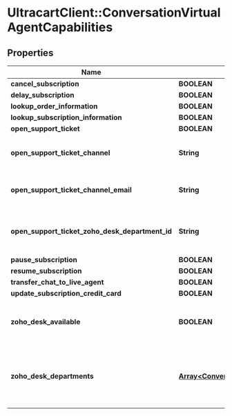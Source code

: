# UltracartClient::ConversationVirtualAgentCapabilities

## Properties
Name | Type | Description | Notes
------------ | ------------- | ------------- | -------------
**cancel_subscription** | **BOOLEAN** |  | [optional] 
**delay_subscription** | **BOOLEAN** |  | [optional] 
**lookup_order_information** | **BOOLEAN** |  | [optional] 
**lookup_subscription_information** | **BOOLEAN** |  | [optional] 
**open_support_ticket** | **BOOLEAN** |  | [optional] 
**open_support_ticket_channel** | **String** | Channel to use to open the support ticket | [optional] 
**open_support_ticket_channel_email** | **String** | Email to send support ticket to | [optional] 
**open_support_ticket_zoho_desk_department_id** | **String** | Department ID to open a Zoho Desk ticket for | [optional] 
**pause_subscription** | **BOOLEAN** |  | [optional] 
**resume_subscription** | **BOOLEAN** |  | [optional] 
**transfer_chat_to_live_agent** | **BOOLEAN** |  | [optional] 
**update_subscription_credit_card** | **BOOLEAN** |  | [optional] 
**zoho_desk_available** | **BOOLEAN** | True if Zoho Desk is connected to UltraCart | [optional] 
**zoho_desk_departments** | [**Array&lt;ConversationVirtualAgentCapabilityZohoDeskDepartment&gt;**](ConversationVirtualAgentCapabilityZohoDeskDepartment.md) | Array of Zoho Desk Department if zoho desk is connected to UltraCart | [optional] 



